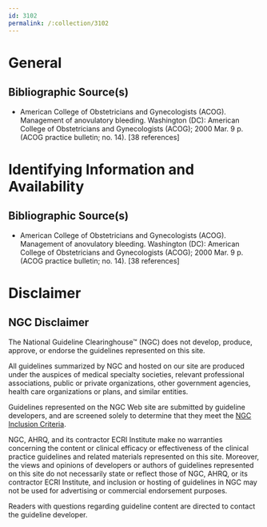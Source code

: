 ```yaml
---
id: 3102
permalink: /:collection/3102
---
```


# General

## Bibliographic Source(s)

- American College of Obstetricians and Gynecologists (ACOG). Management of anovulatory bleeding. Washington (DC): American College of Obstetricians and Gynecologists (ACOG); 2000 Mar. 9 p. (ACOG practice bulletin; no. 14). [38 references]

# Identifying Information and Availability

## Bibliographic Source(s)

- American College of Obstetricians and Gynecologists (ACOG). Management of anovulatory bleeding. Washington (DC): American College of Obstetricians and Gynecologists (ACOG); 2000 Mar. 9 p. (ACOG practice bulletin; no. 14). [38 references]

# Disclaimer

## NGC Disclaimer

The National Guideline Clearinghouse™ (NGC) does not develop, produce, approve, or endorse the guidelines represented on this site.

All guidelines summarized by NGC and hosted on our site are produced under the auspices of medical specialty societies, relevant professional associations, public or private organizations, other government agencies, health care organizations or plans, and similar entities.

Guidelines represented on the NGC Web site are submitted by guideline developers, and are screened solely to determine that they meet the [NGC Inclusion Criteria](/help-and-about/summaries/inclusion-criteria).

NGC, AHRQ, and its contractor ECRI Institute make no warranties concerning the content or clinical efficacy or effectiveness of the clinical practice guidelines and related materials represented on this site. Moreover, the views and opinions of developers or authors of guidelines represented on this site do not necessarily state or reflect those of NGC, AHRQ, or its contractor ECRI Institute, and inclusion or hosting of guidelines in NGC may not be used for advertising or commercial endorsement purposes.

Readers with questions regarding guideline content are directed to contact the guideline developer.

